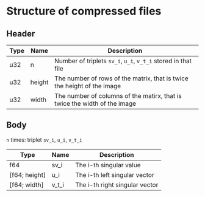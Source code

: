 # Structure of compressed files

## Header

| Type | Name   | Description |
|------|--------|-------------|
| u32  | n      | Number of triplets `sv_i`, `u_i`, `v_t_i` stored in that file |
| u32  | height | The number of rows of the matrix, that is twice the height of the image |
| u32  | width  | The number of columns of the matirx, that is twice the width of the image |

## Body

`n` times: triplet `sv_i`, `u_i`, `v_t_i` 

| Type | Name   | Description |
|------|--------|-------------|
| f64  |  sv_i  | The i-th singular value |
| \[f64; height] | u_i | The i-th left singular vector |
| \[f64; width] | v_t_i | The i-th right singular vector |